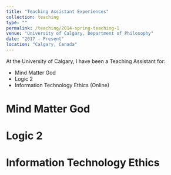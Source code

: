 ```yaml
---
title: "Teaching Assistant Experiences"
collection: teaching
type: ""
permalink: /teaching/2014-spring-teaching-1
venue: "University of Calgary, Department of Philosophy"
date: "2017 - Present"
location: "Calgary, Canada"
---
```


At the University of Calgary, I have been a Teaching Assistant for:
- Mind Matter God
- Logic 2
- Information Technology Ethics (Online)

Mind Matter God
======

Logic 2
======

Information Technology Ethics
======
